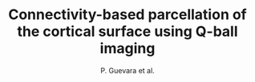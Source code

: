 ---
cat: gaia
subcat: architecture
bestof: false
author: P. Guevara et al.
title: Connectivity-based parcellation of the cortical surface using Q-ball imaging
year: 2008
type: misc
---
